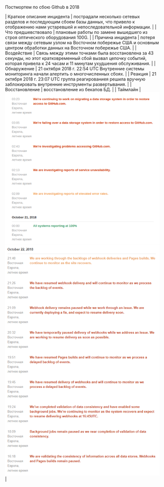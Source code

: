 Постмортем по сбою Github в 2018

| Краткое описание инцидента  | пострадали несколько сетевых разделов и последующим сбоем базы данных, что привело к отображению нами устаревшей и непоследовательной информации.                                                              |
| Что предшевствовало         | плановые работы по замене вышедшего из строя оптического оборудования 100G.                                                                                                                                    |
| Причина инцидента           | потеря связи между сетевым узлом на Восточном побережье США и основным центром обработки данных на Восточном побережье США.                                                                                    |
| Воздействие                 | Связь между этими точками была восстановлена ​​за 43 секунды, но этот кратковременный сбой вызвал цепочку событий, которая привела к 24 часам и 11 минутам ухудшения обслуживания.                               |
| Обнаружение                 | 21 октября 2018 г. 22:54 UTC Внутренние системы мониторинга начали алертить о многочисленных сбоях.                                                                                                            |
| Реакция                     | 21 октября 2018 г. 23:07 UTC группа реагированиея решила вручную заблокировать внутренние инструменты развертывания.                                                                                           |
| Восстановление              | восстановление из бекапов БД.                                                                                                                                                                                  |
| Таймлайн                    | ![](https://github.com/Hoaxlt/Homeworks/blob/main/incident-managment/zj8z98kc4_mgpnyyxrco1rycrhu.png) ![](https://github.com/Hoaxlt/Homeworks/blob/main/incident-managment/4thdbae4vmrg23jpu3zsyiguhya.png)    |
